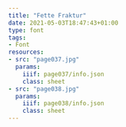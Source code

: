 ```yaml
---
title: "Fette Fraktur"
date: 2021-05-03T18:47:43+01:00
type: font
tags:
- Font
resources:
- src: "page037.jpg"
  params:
    iiif: page037/info.json
    class: sheet
- src: "page038.jpg"
  params:
    iiif: page038/info.json
    class: sheet
---
```

